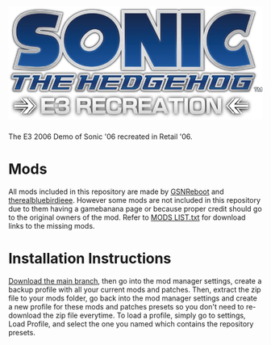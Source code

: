 # ![](https://github.com/GSNReboot/Sonic_Next-E3Demo_Recreation-ModFiles/blob/main/art/Untitled2022_20250411214019.png)
The E3 2006 Demo of Sonic '06 recreated in Retail '06.

# Mods
All mods included in this repository are made by [GSNReboot](https://github.com/GSNReboot) and [therealbluebirdieee](https://github.com/therealbluebirdieee). However some mods are not included in this repository due to them having a gamebanana page or because proper credit should go to the original owners of the mod. Refer to [MODS LIST.txt](MODS%20LIST.txt) for download links to the missing mods.


# Installation Instructions
[Download the main branch](https://github.com/GSNReboot/Sonic_Next-E3Demo_Recreation-ModFiles/archive/refs/heads/main.zip), then go into the mod manager settings, create a backup profile with all your current mods and patches. Then, extract the zip file to your mods folder, go back into the mod manager settings and create a new profile for these mods and patches presets so you don't need to re-download the zip file everytime. To load a profile, simply go to settings, Load Profile, and select the one you named which contains the repository presets.
